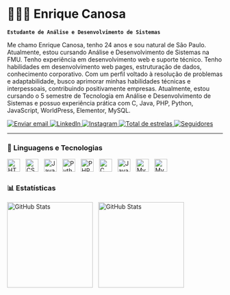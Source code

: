 # 👩🏻‍💻 Enrique Canosa

**`Estudante de Análise e Desenvolvimento de Sistemas`**

Me chamo Enrique Canosa, tenho 24 anos e sou natural de São Paulo. Atualmente, estou cursando Análise e Desenvolvimento de Sistemas na FMU.
Tenho experiência em desenvolvimento web e suporte técnico. Tenho habilidades em desenvolvimento web pages, estruturação de dados, conhecimento corporativo. Com um perfil voltado à resolução de problemas e adaptabilidade, busco aprimorar minhas habilidades técnicas e interpessoais, contribuindo positivamente empresas. Atualmente, estou cursando o 5 semestre de Tecnologia em Análise e Desenvolvimento de Sistemas e possuo experiência prática com  C, Java, PHP, Python, JavaScript, WorldPress, Elementor, MySQL.



<p align="left">
     <a href="mailto:developercanosa@outlook.com?subject=Contato&body=Olá,%20gostaria%20de%20entrar%20em%20contato.">
        <img 
            alt="Enviar email" 
            title="Entre em contato" 
            src="https://custom-icon-badges.demolab.com/badge/-Enviar%20Email-EA4335?logo=gmail&logoColor=white&style=for-the-badge&labelColor=CE4630"
        />
    </a>
    <a href="https://www.linkedin.com/in/enriquecanosa/">
        <img 
            alt="LinkedIn" 
            title="Conecte-se no LinkedIn" 
            src="https://custom-icon-badges.demolab.com/badge/-LinkedIn-0A66C2?logo=linkedin&logoColor=white&style=for-the-badge&labelColor=0A66C2"
        />
    </a>
    <a href="https://www.instagram.com/enrique_canosa?igsh=bW1oc284YnNnM3B0">
        <img 
            alt="Instagram" 
            title="Siga no Instagram" 
            src="https://custom-icon-badges.demolab.com/badge/-Instagram-E4405F?logo=instagram&logoColor=white&style=for-the-badge&labelColor=C93464"
        />
    </a>
    </a> 
    <a href="https://github.com/EnriqueCanosa">
        <img 
            alt="Total de estrelas" 
            title="Total de estrelas GitHub" 
            src="https://custom-icon-badges.demolab.com/github/stars/EnriqueCanosa?color=55960c&style=for-the-badge&labelColor=488207&logo=star&label=estrelas"
        />
    </a>
    <a href="https://github.com/Larissakich?tab=followers">
        <img 
            alt="Seguidores" 
            title="Me siga no GitHub" 
            src="https://custom-icon-badges.demolab.com/github/followers/EnriqueCanosa?color=236ad3&labelColor=1155ba&style=for-the-badge&logo=github&label=Seguidores&logoColor=white"
        />
    </a>
</p>

---

### 🤖 Linguagens e Tecnologias

<img 
    align="left" 
    alt="HTML"
    title="HTML" 
    width="30px" 
    style="padding-right: 10px;" 
    src="https://cdn.jsdelivr.net/gh/devicons/devicon@latest/icons/html5/html5-original.svg" 
/>
<img 
    align="left" 
    alt="CSS" 
    title="CSS"
    width="30px" 
    style="padding-right: 10px;" 
    src="https://cdn.jsdelivr.net/gh/devicons/devicon@latest/icons/css3/css3-original.svg" 
/>
<img 
    align="left" 
    alt="JavaScript" 
    title="JavaScript"
    width="30px" 
    style="padding-right: 10px;" 
    src="https://cdn.jsdelivr.net/gh/devicons/devicon@latest/icons/javascript/javascript-original.svg" 
/>
<img 
    align="left" 
    alt="Python" 
    title="Python"
    width="30px" 
    style="padding-right: 10px;" 
    src="https://cdn.jsdelivr.net/gh/devicons/devicon@latest/icons/python/python-original.svg" 
/>
<img 
    align="left" 
    alt="PHP" 
    title="PHP"
    width="30px" 
    style="padding-right: 10px;" 
    src="https://cdn.jsdelivr.net/gh/devicons/devicon@latest/icons/php/php-original.svg" 
/>
<img 
    align="left" 
    alt="C" 
    title="C"
    width="30px" 
    style="padding-right: 10px;" 
    src="https://cdn.jsdelivr.net/gh/devicons/devicon@latest/icons/c/c-original.svg"
/>
<img 
    align="left" 
    alt="Java" 
    title="Java"
    width="30px" 
    style="padding-right: 10px;" 
    src="https://cdn.jsdelivr.net/gh/devicons/devicon@latest/icons/java/java-original.svg"
/>
<img 
    align="left" 
    alt="MySQL" 
    title="MySQL"
    width="30px" 
    style="padding-right: 10px;" 
    src="https://cdn.jsdelivr.net/gh/devicons/devicon@latest/icons/wordpress/wordpress-plain.svg"    
/>
<img 
    align="left" 
    alt="MySQL" 
    title="MySQL"
    width="30px" 
    style="padding-right: 10px;" 
    src="https://cdn.jsdelivr.net/gh/devicons/devicon@latest/icons/mysql/mysql-original.svg"
/>

<br/>
<br/>

### 📊 Estatísticas

<p>
  <img 
    align="left" 
    alt="GitHub Stats" 
    height="200" 
    style="padding-right: 10px;" 
    src="https://github-readme-stats.vercel.app/api?username=EnriqueCanosa&show_icons=true&theme=blueberry&include_all_commits=true&locale=pt-br" 
  />
<img 
      align="left" 
      alt="GitHub Stats" 
      height="200" 
      src="https://github-readme-stats.vercel.app/api/top-langs/?username=EnriqueCanosa&theme=blueberry&layout=compact&custom_title=Tecnologias&langs_count=9" 
  />

</p>
